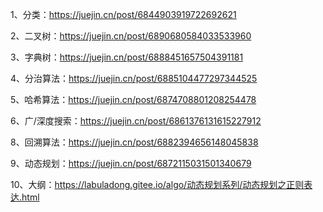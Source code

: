 1、分类：https://juejin.cn/post/6844903919722692621

2、二叉树：https://juejin.cn/post/6890680584033533960

3、字典树：https://juejin.cn/post/6888451657504391181

4、分治算法：https://juejin.cn/post/6885104477297344525

5、哈希算法：https://juejin.cn/post/6874708801208254478

6、广/深度搜索：https://juejin.cn/post/6861376131615227912

8、回溯算法：https://juejin.cn/post/6882394656148045838

9、动态规划：https://juejin.cn/post/6872115031501340679

10、大纲：https://labuladong.gitee.io/algo/动态规划系列/动态规划之正则表达.html